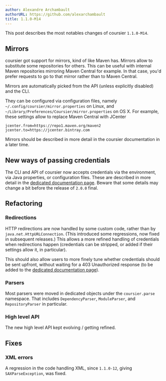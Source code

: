 ```yaml
---
author: Alexandre Archambault
authorURL: https://github.com/alexarchambault
title: 1.1.0-M14
---
```


This post describes the most notables changes of coursier `1.1.0-M14`.

## Mirrors

coursier got support for mirrors, kind of like Maven has.
Mirrors allow to substitute some repositories for others. This can be useful
with internal Maven repositories mirroring Maven Central for example. In that
case, you'd prefer requests to go to that mirror rather than to Maven
Central.

Mirrors are automatically picked from the API (unless explicitly disabled)
and the CLI.

They can be configured via configuration files, namely
`~/.config/coursier/mirror.properties` on Linux, and
`~/Library/Preferences/Coursier/mirror.properties` on OS X.
For example, these settings allow to replace Maven Central with JCenter
```
jcenter.from=https://repo1.maven.org/maven2
jcenter.to=https://jcenter.bintray.com
```

Mirrors should be described in more detail in the coursier documentation
in a later time.

## New ways of passing credentials

The CLI and API of coursier now accepts credentials via the environment,
via Java properties, or configuration files.
These are described in more detail in the
[dedicated documentation page](/docs/other-credentials).
Beware that some details may change a bit before the release of `2.0.0`
final.

## Refactoring

### Redirections

HTTP redirections are now handled by some custom code, rather than by
`java.net.HttpURLConnection`. (This introduced some regressions, now fixed
in subsequent releases.) This allows a more refined handling of credentials
when redirections happen (credentials can be stripped, or added if their
settings allow it, in particular).

This should also allow users to more finely tune whether credentials
should be sent upfront, without waiting for a 403 Unauthorized response
(to be added to the [dedicated documentation page](/docs/other-credentials)).

### Parsers

Most parsers were moved in dedicated objects under the `coursier.parse`
namespace. That includes `DependencyParser`, `ModuleParser`, and
`RepositoryParser` in particular.

### High level API

The new high level API kept evolving / getting refined.

## Fixes

### XML errors

A regression in the code handling XML, since `1.1.0-12`,
giving `SAXParseException`, was fixed.
